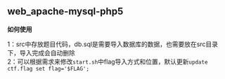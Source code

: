 ## web_apache-mysql-php5

**如何使用**


1：src中存放题目代码，db.sql是需要导入数据库的数据，也需要放在src目录下，导入完成会自动删除  
2：可以根据需求来修改`start.sh`中flag导入方式和位置，默认更新`update ctf.flag set flag='$FLAG';`

